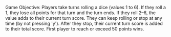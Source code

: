 Game Objective:
Players take turns rolling a dice (values 1 to 6).
If they roll a 1, they lose all points for that turn and the turn ends.
If they roll 2–6, the value adds to their current turn score.
They can keep rolling or stop at any time (by not pressing 'y').
After they stop, their current turn score is added to their total score.
First player to reach or exceed 50 points wins.
